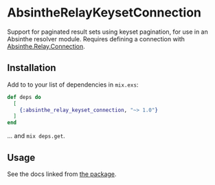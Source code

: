 # AbsintheRelayKeysetConnection

Support for paginated result sets using keyset pagination, for use in an
Absinthe resolver module.
Requires defining a connection with
[Absinthe.Relay.Connection](https://hexdocs.pm/absinthe_relay/Absinthe.Relay.Connection.html).

## Installation

Add to to your list of dependencies in `mix.exs`:

```elixir
def deps do
  [
    {:absinthe_relay_keyset_connection, "~> 1.0"}
  ]
end
```

... and `mix deps.get`.

## Usage

See the docs linked from [the package](https://hex.pm/packages/absinthe_relay_keyset_connection).
